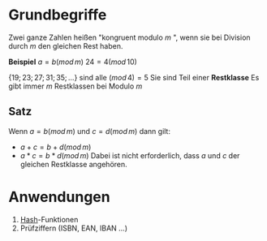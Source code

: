 # Grundbegriffe 
Zwei ganze Zahlen heißen "kongruent modulo $m$ ", wenn sie bei Division durch $m$ den gleichen Rest haben.

**Beispiel** 
$a = b (mod \, m)$ 
$24 = 4 (mod \, 10)$ 

$\{19; 23; 27; 31; 35;...\}$ sind alle $(mod \, 4) =5$ 
Sie sind Teil einer __Restklasse__
Es gibt immer $m$ Restklassen bei Modulo $m$ 

## Satz
Wenn $a=b (mod\,m)$ und $c=d (mod\,m)$ dann gilt:
- $a+c=b+d (mod \, m)$
- $a * c=b * d (mod \, m)$
Dabei ist nicht erforderlich, dass $a$ und $c$ der gleichen Restklasse angehören.

# Anwendungen
1. [Hash](Hash.md)-Funktionen
2. Prüfziffern (ISBN, EAN, IBAN ...)
